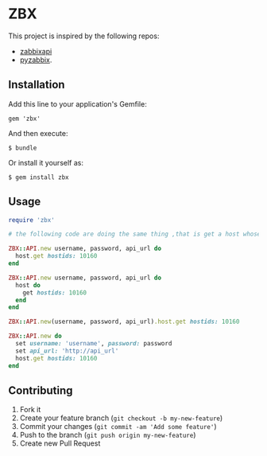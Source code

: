 # ZBX

This project is inspired by the following repos:

- [zabbixapi](https://github.com/vadv/zabbixapi)
- [pyzabbix](https://github.com/lukecyca/pyzabbix).

## Installation

Add this line to your application's Gemfile:

    gem 'zbx'

And then execute:

    $ bundle

Or install it yourself as:

    $ gem install zbx

## Usage

```ruby
require 'zbx'

# the following code are doing the same thing ,that is get a host whose id is 10160

ZBX::API.new username, password, api_url do
  host.get hostids: 10160
end

ZBX::API.new username, password, api_url do
  host do
    get hostids: 10160
  end
end

ZBX::API.new(username, password, api_url).host.get hostids: 10160

ZBX::API.new do
  set username: 'username', password: password
  set api_url: 'http://api_url'
  host.get hostids: 10160
end
```

## Contributing

1. Fork it
2. Create your feature branch (`git checkout -b my-new-feature`)
3. Commit your changes (`git commit -am 'Add some feature'`)
4. Push to the branch (`git push origin my-new-feature`)
5. Create new Pull Request
